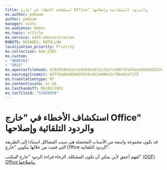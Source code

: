 ```yaml
---
title: استكشاف الأخطاء في "خارج Office" والردود التلقائية وإصلاحها
ms.author: pebaum
author: pebaum
manager: scotv
ms.audience: Admin
ms.topic: article
ms.service: o365-administration
ROBOTS: NOINDEX, NOFOLLOW
localization_priority: Priority
ms.collection: Adm_O365
ms.custom:
- "9000761"
- "5831"
ms.openlocfilehash: 9792f6dbd1ec1c02665a572c23afceb9f37afdae1604455227ebddb1fb8c51a8
ms.sourcegitcommit: b5f7da89a650d2915dc652449623c78be6247175
ms.translationtype: MT
ms.contentlocale: ar-SA
ms.lasthandoff: 08/05/2021
ms.locfileid: "53920958"
---
```

# <a name="troubleshooting-out-of-office-automatic-replies"></a>استكشاف الأخطاء في "خارج Office" والردود التلقائية وإصلاحها

قد تكون مجموعة واسعة من الأسباب المحتملة هي سبب المشاكل استنادا إلى الطريقة التي قمت من خلالها بتكوين "خارج Office الردود التلقائية".

لفهم أعمق لأين يمكن أن تكون المشكلة، الرجاء قراءة الردود "خارج المكتب" [(OOF) Office وإصلاحها.](/exchange/troubleshoot/email-delivery/understand-troubleshoot-oof-replies)
